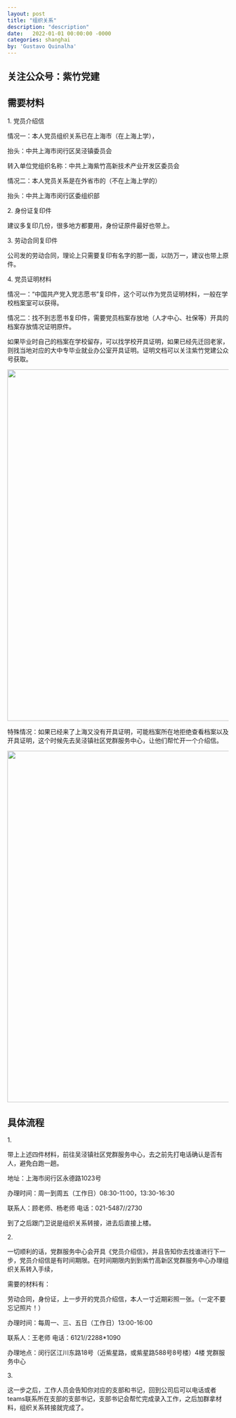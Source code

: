 ```yaml
---
layout: post
title: "组织关系"
description: "description"
date:   2022-01-01 00:00:00 -0000
categories: shanghai
by: 'Gustavo Quinalha'
---
```


## 关注公众号：紫竹党建

## 需要材料

<p>1. 党员介绍信</p>

情况一：本人党员组织关系已在上海市（在上海上学），

抬头：中共上海市闵行区吴泾镇委员会

转入单位党组织名称：中共上海紫竹高新技术产业开发区委员会

情况二：本人党员关系是在外省市的（不在上海上学的）

抬头：中共上海市闵行区委组织部

<p>2. 身份证复印件</p>

建议多复印几份，很多地方都要用，身份证原件最好也带上。

<p>3. 劳动合同复印件</p>

公司发的劳动合同，理论上只需要复印有名字的那一面，以防万一，建议也带上原件。

<p>4. 党员证明材料</p>

情况一：“中国共产党入党志愿书”复印件，这个可以作为党员证明材料，一般在学校档案室可以获得。

情况二：找不到志愿书复印件，需要党员档案存放地（人才中心、社保等）开具的档案存放情况证明原件。

如果毕业时自己的档案在学校留存，可以找学校开具证明，如果已经先迁回老家，则找当地对应的大中专毕业就业办公室开具证明。证明文档可以关注紫竹党建公众号获取。

<img src="/flexprc/figure/org_1.png" width="800"/>

特殊情况：如果已经来了上海又没有开具证明，可能档案所在地拒绝查看档案以及开具证明，这个时候先去吴泾镇社区党群服务中心，让他们帮忙开一个介绍信。

<img src="/flexprc/figure/org_2.png" width="800"/>

## 具体流程

<p>1.</p> 带上上述四件材料，前往吴泾镇社区党群服务中心，去之前先打电话确认是否有人，避免白跑一趟。

地址：上海市闵行区永德路1023号

办理时间：周一到周五（工作日）08:30-11:00，13:30-16:30

联系人：顾老师、杨老师   电话：021-5487//2730

到了之后跟门卫说是组织关系转接，进去后直接上楼。

<p>2.</p> 一切顺利的话，党群服务中心会开具《党员介绍信》，并且告知你去找谁进行下一步，党员介绍信是有时间期限。在时间期限内到到紫竹高新区党群服务中心办理组织关系转入手续，

需要的材料有：

劳动合同，身份证，上一步开的党员介绍信，本人一寸近期彩照一张。（一定不要忘记照片！）

办理时间：每周一、三、五日（工作日）13:00-16:00

联系人：王老师  电话：6121//2288*1090

办理地点：闵行区江川东路18号（近紫星路，或紫星路588号8号楼）4楼 党群服务中心

<p>3.</p> 这一步之后，工作人员会告知你对应的支部和书记，回到公司后可以电话或者teams联系所在支部的支部书记，支部书记会帮忙完成录入工作，之后加群拿材料，组织关系转接就完成了。
